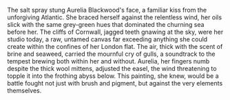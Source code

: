 The salt spray stung Aurelia Blackwood's face, a familiar kiss from the unforgiving Atlantic.  She braced herself against the relentless wind, her oils slick with the same grey-green hues that dominated the churning sea before her.  The cliffs of Cornwall, jagged teeth gnawing at the sky, were her studio today, a raw, untamed canvas far exceeding anything she could create within the confines of her London flat.  The air, thick with the scent of brine and seaweed, carried the mournful cry of gulls, a soundtrack to the tempest brewing both within her and without.  Aurelia, her fingers numb despite the thick wool mittens, adjusted the easel, the wind threatening to topple it into the frothing abyss below.  This painting, she knew, would be a battle fought not just with brush and pigment, but against the very elements themselves.
